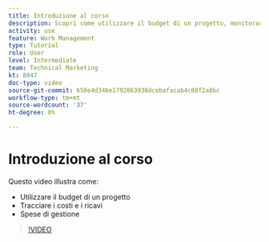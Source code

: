 ```yaml
---
title: Introduzione al corso
description: Scopri come utilizzare il budget di un progetto, monitorare i costi e le entrate e gestire le spese in [!DNL  Workfront].
activity: use
feature: Work Management
type: Tutorial
role: User
level: Intermediate
team: Technical Marketing
kt: 8947
doc-type: video
source-git-commit: 650e4d346e1792863930dcebafacab4c88f2a8bc
workflow-type: tm+mt
source-wordcount: '37'
ht-degree: 0%

---
```


# Introduzione al corso

Questo video illustra come:

* Utilizzare il budget di un progetto
* Tracciare i costi e i ricavi
* Spese di gestione

>[!VIDEO](https://video.tv.adobe.com/v/335207/?quality=12&learn=on)
